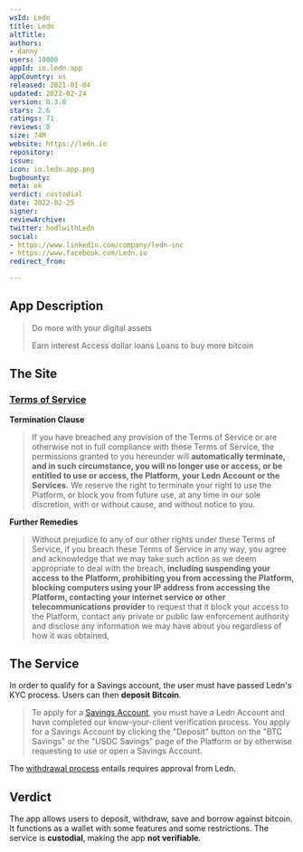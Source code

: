 ```yaml
---
wsId: Ledn
title: Ledn
altTitle: 
authors:
- danny
users: 10000
appId: io.ledn.app
appCountry: us
released: 2021-01-04
updated: 2022-02-24
version: 0.3.0
stars: 2.6
ratings: 71
reviews: 8
size: 74M
website: https://ledn.io
repository: 
issue: 
icon: io.ledn.app.png
bugbounty: 
meta: ok
verdict: custodial
date: 2022-02-25
signer: 
reviewArchive: 
twitter: hodlwithLedn
social:
- https://www.linkedin.com/company/ledn-inc
- https://www.facebook.com/Ledn.io
redirect_from: 

---
```


## App Description

> Do more with your digital assets
>
> Earn interest
> Access dollar loans
> Loans to buy more bitcoin

## The Site

### [Terms of Service](https://ledn.io/legal/en/terms-of-service)

**Termination Clause**

> If you have breached any provision of the Terms of Service or are otherwise not in full compliance with these Terms of Service, the permissions granted to you hereunder will **automatically terminate, and in such circumstance, you will no longer use or access, or be entitled to use or access, the Platform, your Ledn Account or the Services.** We reserve the right to terminate your right to use the Platform, or block you from future use, at any time in our sole discretion, with or without cause, and without notice to you.

**Further Remedies**

> Without prejudice to any of our other rights under these Terms of Service, if you breach these Terms of Service in any way, you agree and acknowledge that we may take such action as we deem appropriate to deal with the breach, **including suspending your access to the Platform, prohibiting you from accessing the Platform, blocking computers using your IP address from accessing the Platform, contacting your internet service or other telecommunications provider** to request that it block your access to the Platform, contact any private or public law enforcement authority and disclose any information we may have about you regardless of how it was obtained,

## The Service

In order to qualify for a Savings account, the user must have passed Ledn's KYC process. Users can then **deposit Bitcoin**.

> To apply for a [Savings Account](https://ledn.io/legal/en/savings-account-terms), you must have a Ledn Account and have completed our know-your-client verification process. You apply for a Savings Account by clicking the "Deposit" button on the "BTC Savings" or the "USDC Savings" page of the Platform or by otherwise requesting to use or open a Savings Account.

The [withdrawal process](https://ledn.io/en/btc-savings) entails requires approval from Ledn.

## Verdict

The app allows users to deposit, withdraw, save and borrow against bitcoin. It functions as a wallet with some features and some restrictions. The service is **custodial**, making the app **not verifiable**.
